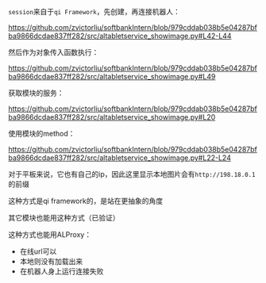`session`来自于`qi Framework`，先创建，再连接机器人：

https://github.com/zvictorliu/softbankIntern/blob/979cddab038b5e04287bfba9866dcdae837ff282/src/altabletservice_showimage.py#L42-L44

然后作为对象传入函数执行：

https://github.com/zvictorliu/softbankIntern/blob/979cddab038b5e04287bfba9866dcdae837ff282/src/altabletservice_showimage.py#L49

获取模块的服务：

https://github.com/zvictorliu/softbankIntern/blob/979cddab038b5e04287bfba9866dcdae837ff282/src/altabletservice_showimage.py#L20

使用模块的method：

https://github.com/zvictorliu/softbankIntern/blob/979cddab038b5e04287bfba9866dcdae837ff282/src/altabletservice_showimage.py#L22-L24

对于平板来说，它也有自己的ip，因此这里显示本地图片会有`http://198.18.0.1`的前缀

这种方式是qi framework的，是站在更抽象的角度

其它模块也能用这种方式（已验证）

这种方式也能用ALProxy：

- 在线url可以
- 本地则没有加载出来
- 在机器人身上运行连接失败
